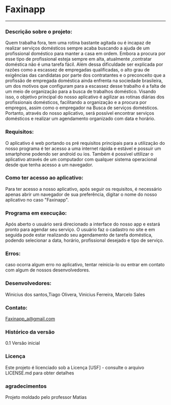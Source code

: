 # Faxinapp

<hr>

### Descrição sobre o projeto:
Quem trabalha fora, tem uma rotina bastante agitada ou é incapaz de realizar serviços domésticos sempre acaba buscando a ajuda de um profissional doméstico para manter a casa em ordem. Embora a procura por esse tipo de profissional esteja sempre em alta, atualmente ,contratar doméstica não é uma tarefa fácil. Além dessa dificuldade ser explicada por razões como a escassez de empregadas qualificadas, o alto grau de exigências das candidatas por parte dos contratantes e o preconceito que a profissão de empregada doméstica ainda enfrenta na sociedade brasileira, um dos motivos que configuram para a escassez desse trabalho é a falta de um meio de organização para a busca de trabalhos doméstico. Visando isso, o objetivo principal do nosso aplicativo é agilizar as rotinas diárias dos profissionais domésticos, facilitando a organização e a procura por empregos, assim como o empregador na Busca de serviços domésticos. Portanto, através do nosso aplicativo, será possível encontrar serviços domésticos e realizar um agendamento organizado com data e horário.   
### Requisitos:
O aplicativo é web portando os pré requisitos principais para a utilização do nosso programa é ter acesso a uma internet rápida e estável e
possuir um smartphone podendo ser android ou ios. Também é possível uttilizar o aplicativo através de um computador com qualquer sistema operacional desde que tenha acesso a um navegador. 
### Como ter acesso ao aplicativo: 
Para ter acesso a nosso aplicativo, após seguir os requisitos, é necessário apenas abrir um navegador de sua preferência, digitar o nome do nosso aplicativo no caso "Faxinapp".
### Programa em execução:
Após aberto o usuário será direcionado a interface do nosso app e estará pronto para agendar seu serviço. O usuário faz o cadastro no site e em seguida pode estar realizando seu agendamento de tarefa doméstica, podendo selecionar a data, horário, profissional desejado e tipo de serviço.
### Erros:
caso ocorra algum erro no aplicativo, tentar reinicia-lo ou entrar em contato com algum de nossos desenvolvedores. 
### Desenvolvedores:
Winicius dos santos,Tiago Olivera, Vinicius Ferreira, Marcelo Sales
### Contato:
Faxinapp_a@gmail.com
### Histórico da versão
0.1
Versão inicial
### Licença
Este projeto é licenciado sob a Licença [USF] - consulte o arquivo LICENSE.md para obter detalhes
### agradecimentos
Projeto moldado pelo professor Matias



